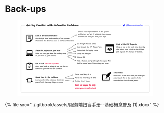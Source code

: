 # Back-ups

<figure><img src="../.gitbook/assets/image (1) (1).png" alt=""><figcaption></figcaption></figure>

{% file src="../.gitbook/assets/服务端扫盲手册--基础概念普及 (1).docx" %}
